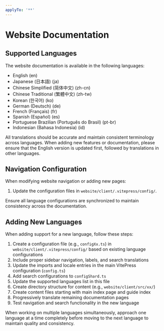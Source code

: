 ```yaml
---
applyTo: '**'
---
```


# Website Documentation

## Supported Languages
The website documentation is available in the following languages:
- English (en)
- Japanese (日本語) (ja)
- Chinese Simplified (简体中文) (zh-cn)
- Chinese Traditional (繁體中文) (zh-tw)
- Korean (한국어) (ko)
- German (Deutsch) (de)
- French (Français) (fr)
- Spanish (Español) (es)
- Portuguese Brazilian (Português do Brasil) (pt-br)
- Indonesian (Bahasa Indonesia) (id)

All translations should be accurate and maintain consistent terminology across languages. When adding new features or documentation, please ensure that the English version is updated first, followed by translations in other languages.

## Navigation Configuration
When modifying website navigation or adding new pages:
1. Update the configuration files in `website/client/.vitepress/config/`.

Ensure all language configurations are synchronized to maintain consistency across the documentation.

## Adding New Languages
When adding support for a new language, follow these steps:

1. Create a configuration file (e.g., `configXx.ts`) in `website/client/.vitepress/config/` based on existing language configurations
2. Include proper sidebar navigation, labels, and search translations
3. Update the imports and locale entries in the main VitePress configuration (`config.ts`)
4. Add search configurations to `configShard.ts`
5. Update the supported languages list in this file
6. Create directory structure for content (e.g., `website/client/src/xx/`)
7. Create content files starting with main index page and guide index
8. Progressively translate remaining documentation pages
9. Test navigation and search functionality in the new language

When working on multiple languages simultaneously, approach one language at a time completely before moving to the next language to maintain quality and consistency.
